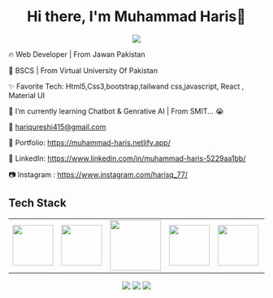 <body>
  <div align="center">
    <h1> Hi there, I'm Muhammad Haris👋<a href="https://github.com/MuhammadHaris77/MuhammadHaris77/"></h1>
  </div>
<p align="center">
<a href="https://github.com/MuhammadHaris77"><img src="https://readme-typing-svg.herokuapp.com/?lines=Web+Developer;Front+End+Developer&font=Roboto&size=26&duration=3500&pause=500&center=true&width=500&height=50&color=eab676"></a>
	


🔥  Web Developer | From Jawan Pakistan
	
📢 BSCS | From Virtual University Of Pakistan

✨ Favorite Tech: Html5,Css3,bootstrap,tailwand css,javascript, React , Material UI

📓 I’m currently learning Chatbot & Genrative AI | From SMIT... 😭

📧 hariqureshi415@gmail.com

🎨 Portfolio: https://muhammad-haris.netlify.app/

💼 LinkedIn: https://www.linkedin.com/in/muhammad-haris-5229aa1bb/

📷 Instagram : https://www.instagram.com/harisq_77/
 
<h2>Tech Stack</h2>

<table width="100">
<tr>
    <td align='center' width="200">
            <img src="https://upload.wikimedia.org/wikipedia/commons/thumb/3/38/HTML5_Badge.svg/600px-HTML5_Badge.svg.png"  width="80">
    </td>

  <td align='center' width="200">
        <img src="https://www.svgrepo.com/show/452185/css-3.svg"  width="80">
    </td>
     <td align='center' width="200">
        <img src="https://www.svgrepo.com/show/353498/bootstrap.svg" width="100">
    </td>

 
   <td align='center' width="200">
        <img src="https://www.svgrepo.com/show/353925/javascript.svg" width="80">
    </td>
   <td align='center' width="200">
        <img src="https://www.svgrepo.com/show/354259/react.svg" width="80">
    </td>
  <td align='center' width="200">
        <img src="https://www.svgrepo.com/show/354048/material-ui.svg" width="80">
    </td>
</tr>
 

    
</table>
</p>
<p align="center">
<a href="https://www.linkedin.com/in/muhammad-haris-5229aa1bb/"><img src="https://img.shields.io/badge/-Muhammad%20Haris-0077B5?style=flat&logo=Linkedin&logoColor=white"/></a>
<a href="mailto:harisqureshi415@gmail.com"><img src="https://img.shields.io/badge/-harisqureshi415@gmail.com-D14836?style=flat&logo=Gmail&logoColor=white"/></a>
<a href="https://www.instagram.com/harisq_77/"><img src="https://img.shields.io/badge/-@harisq_77-E4405F?style=flat&logo=Instagram&logoColor=white"/></a>
 </p>
 
<br>
